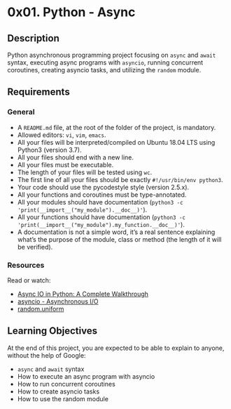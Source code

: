# 0x01. Python - Async

## Description
Python asynchronous programming project focusing on `async` and `await` syntax, executing async programs with `asyncio`, running concurrent coroutines, creating asyncio tasks, and utilizing the `random` module.

## Requirements
### General
- A `README.md` file, at the root of the folder of the project, is mandatory.
- Allowed editors: `vi`, `vim`, `emacs`.
- All your files will be interpreted/compiled on Ubuntu 18.04 LTS using Python3 (version 3.7).
- All your files should end with a new line.
- All your files must be executable.
- The length of your files will be tested using `wc`.
- The first line of all your files should be exactly `#!/usr/bin/env python3`.
- Your code should use the pycodestyle style (version 2.5.x).
- All your functions and coroutines must be type-annotated.
- All your modules should have documentation (`python3 -c 'print(__import__("my_module").__doc__)'`).
- All your functions should have documentation (`python3 -c 'print(__import__("my_module").my_function.__doc__)'`).
- A documentation is not a simple word, it’s a real sentence explaining what’s the purpose of the module, class or method (the length of it will be verified).

### Resources
Read or watch:
- [Async IO in Python: A Complete Walkthrough](https://realpython.com/async-io-python/)
- [asyncio - Asynchronous I/O](https://docs.python.org/3/library/asyncio.html)
- [random.uniform](https://docs.python.org/3/library/random.html#random.uniform)

## Learning Objectives
At the end of this project, you are expected to be able to explain to anyone, without the help of Google:
- `async` and `await` syntax
- How to execute an async program with asyncio
- How to run concurrent coroutines
- How to create asyncio tasks
- How to use the random module
